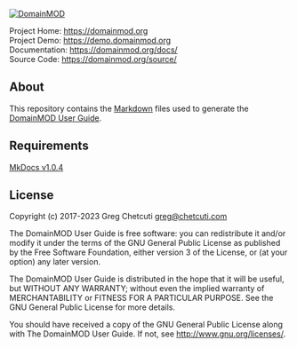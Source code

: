 [![DomainMOD](https://domainmod.org/images/logo.png)](https://domainmod.org)

Project Home: <https://domainmod.org>  
Project Demo: <https://demo.domainmod.org>  
Documentation: <https://domainmod.org/docs/>  
Source Code: <https://domainmod.org/source/>

About
-----
This repository contains the [Markdown](http://daringfireball.net/projects/markdown/) files used to generate the [DomainMOD User Guide](https://domainmod.org/docs/userguide/).

Requirements
------------
[MkDocs v1.0.4](https://www.mkdocs.org)  

License
-------
Copyright (c) 2017-2023 Greg Chetcuti <greg@chetcuti.com>

The DomainMOD User Guide is free software: you can redistribute it and/or modify it under the terms of the GNU General Public License as published by the Free Software Foundation, either version 3 of the License, or (at your option) any later version.

The DomainMOD User Guide is distributed in the hope that it will be useful, but WITHOUT ANY WARRANTY; without even the implied warranty of MERCHANTABILITY or FITNESS FOR A PARTICULAR PURPOSE. See the GNU General Public License for more details.

You should have received a copy of the GNU General Public License along with The DomainMOD User Guide. If not, see <http://www.gnu.org/licenses/>.
